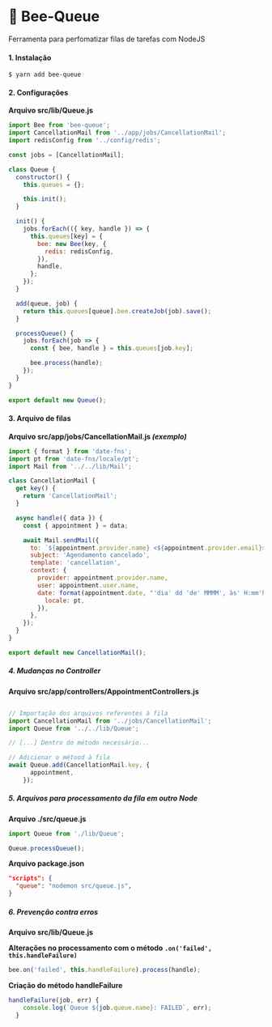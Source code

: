 # :bee: Bee-Queue
Ferramenta para perfomatizar filas de tarefas com NodeJS


#### 1. Instalação
`$ yarn add bee-queue`

#### 2. Configurações

**Arquivo src/lib/Queue.js**

```js
import Bee from 'bee-queue';
import CancellationMail from '../app/jobs/CancellationMail';
import redisConfig from '../config/redis';

const jobs = [CancellationMail];

class Queue {
  constructor() {
    this.queues = {};

    this.init();
  }

  init() {
    jobs.forEach(({ key, handle }) => {
      this.queues[key] = {
        bee: new Bee(key, {
          redis: redisConfig,
        }),
        handle,
      };
    });
  }

  add(queue, job) {
    return this.queues[queue].bee.createJob(job).save();
  }

  processQueue() {
    jobs.forEach(job => {
      const { bee, handle } = this.queues[job.key];

      bee.process(handle);
    });
  }
}

export default new Queue();
```

#### 3. Arquivo de filas

**Arquivo src/app/jobs/CancellationMail.js *(exemplo)***

```js
import { format } from 'date-fns';
import pt from 'date-fns/locale/pt';
import Mail from '../../lib/Mail';

class CancellationMail {
  get key() {
    return 'CancellationMail';
  }

  async handle({ data }) {
    const { appointment } = data;

    await Mail.sendMail({
      to: `${appointment.provider.name} <${appointment.provider.email}>`,           // Conteúdo
      subject: 'Agendamento cancelado',                                             // transferido
      template: 'cancellation',                                                     // do controller
      context: {                                                                    // AppointmentController.js
        provider: appointment.provider.name,                                        //
        user: appointment.user.name,                                                // Aqui será tratado
        date: format(appointment.date, "'dia' dd 'de' MMMM', às' H:mm'h'", {        // a fila para envio de
          locale: pt,                                                               // e-mail referente a
        }),                                                                         // um cancelamento.
      },                                                                            
    });                                                                             
  }
}

export default new CancellationMail();

```

##### 4. Mudanças no Controller

**Arquivo src/app/controllers/AppointmentControllers.js**

```js

// Importação dos arquivos referentes à fila
import CancellationMail from '../jobs/CancellationMail';
import Queue from '../../lib/Queue';

// [...] Dentro do método necessário...

// Adicionar o métood à fila
await Queue.add(CancellationMail.key, {
      appointment,
    });
```

##### 5. Arquivos para processamento da fila em outro Node

**Arquivo ./src/queue.js**

```js
import Queue from './lib/Queue';

Queue.processQueue();
```

**Arquivo package.json**

```json
"scripts": {
  "queue": "nodemon src/queue.js",
}
```

##### 6. Prevenção contra erros

**Arquivo src/lib/Queue.js**

**Alterações no processamento com o método `.on('failed', this.handleFailure)`**

```js
bee.on('failed', this.handleFailure).process(handle);
```

**Criação do método handleFailure**

```js
handleFailure(job, err) {
    console.log(`Queue ${job.queue.name}: FAILED`, err);
  }
```